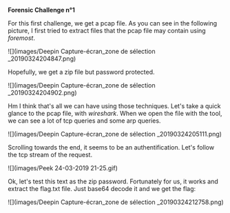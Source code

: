 **Forensic Challenge n°1**

For this first challenge, we get a pcap file. As you can see in the following picture, I first tried to extract files that the pcap file may contain using *foremost*. 

![](images/Deepin Capture-écran_zone de sélection _20190324204847.png)

Hopefully, we get a zip file but password protected.

![](images/Deepin Capture-écran_zone de sélection _20190324204902.png)

 Hm I think that's all we can have using those techniques. Let's take a quick glance to the pcap file, with *wireshark*. When we open the file with the tool, we can see a lot of tcp queries and some arp queries.

![](images/Deepin Capture-écran_zone de sélection _20190324205111.png)

Scrolling towards the end, it seems to be an authentification. Let's follow the tcp stream of the request.

![](images/Peek 24-03-2019 21-25.gif)

Ok, let's test this text as the zip password. Fortunately for us, it works and extract the flag.txt file. Just base64 decode it and we get the flag:

![](images/Deepin Capture-écran_zone de sélection _20190324212758.png)